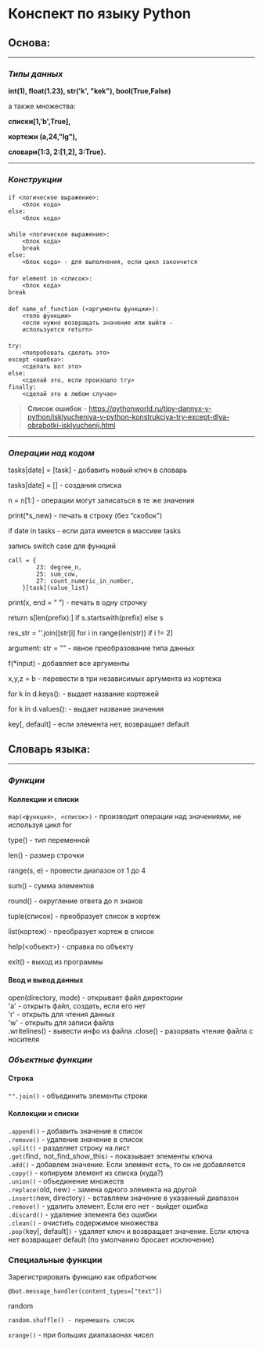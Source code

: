 **Конспект по языку Python**
==================
## Основа:
----
### *Типы данных*

**int(1), float(1.23), str('k', "kek"), bool(True,False)**  

а также множества: 

**списки[1,'b',True],**

**кортежи (a,24,"lg"),** 

**словари{1:3, 2:[1,2], 3:True}.**

----
### *Конструкции*
####
####
    if <логическое выражение>:
	    <блок кода>
    else:
	    <блок кода>
####
    while <логическое выражение>:
        <блок кода>
        break
    else:
        <блок кода> - для выполнения, если цикл закончится
####
    for element in <список>:
        <блок кода>
    break
####
    def name_of_function (<аргументы функции>):
        <тело функции>
        <если нужно возвращать значение или выйти -
        используется return>
####
    try:
        <попробовать сделать это>
    except <ошибка>:
        <сделать вот это>
    else:
        <сделай это, если произошло try>
    finally:
        <сделай это в любом случае>
>**Список ошибок** -
<https://pythonworld.ru/tipy-dannyx-v-python/isklyucheniya-v-python-konstrukciya-try-except-dlya-obrabotki-isklyuchenij.html>

----
### *Операции над кодом*
tasks[date] = [task] - добавить новый ключ в словарь

tasks[date] = [] - создания списка

n = n[1:] - операции могут записаться в те же значения

print(*s_new) - печать в строку (без “скобок”)

if date in tasks - если дата имеется в массиве tasks

запись switch case для функций

    call = {
            23: degree_n,
            25: sum_cow,
            27: count_numeric_in_number,
        }[task](value_list)

print(x, end = “ ”) - печать в одну строчку

return s[len(prefix):] if s.startswith(prefix) else s

res_str = ''.join([str[i] for i in range(len(str)) if i != 2]

argument: str = "" - явное преобразование типа данных

f(*input) - добавляет все аргументы 

x,y,z = b - перевести в три независимых аргумента из кортежа

for k in d.keys(): - выдает название кортежей

for k in d.values(): - выдает название значения

key[, default] - если элемента нет, возвращает default
## Словарь языка:
----
### *Функции*
#### Коллекции и списки


`map(<функция>, <список>)` - производит операции над значениями, не используя цикл for

type() - тип переменной

len() - размер строчки

range(s, e) - провести диапазон от 1 до 4 

sum() - сумма элементов

round() - округление ответа до n знаков

tuple(список) - преобразует список в кортеж

list(кортеж) - преобразует кортеж в список

help(<объект>) - справка по объекту

exit() - выход из программы

#### Ввод и вывод данных

open(directory, mode) - открывает файл директории    
'a' - открыть файл, создать, если его нет    
'r' - открыть для чтения данных   
'w' - открыть для записи файла   
.writelines() - вывести инфо из файла
.close() - разорвать чтение файла с носителя 

### *Объектные функции*
#### Строка
`"".join()` - объединить элементы строки
#### Коллекции и списки
`.append()` - добавить значение в список  
`.remove()` - удаление значение в список   
`.split()` - разделяет строку на лист   
`.get(`find`,` not_find_show_this`)` - показывает элементы ключа  
`.add()` - добавлем значение. Если элемент есть, то он не добавляется   
`.copy()` - копируем элемент из списка (куда?)    
`.union()` - объединение множеств   
`.replace(`old, new`)` - замена одного элемента на другой   
`.insert(`new, directory`)` - вставляем значение в указанный диапазон   
`.remove()` - удалить элемент. Если его нет - выйдет ошибка  
`.discard()` - удаление элемента без ошибки  
`.clean()` - очистить содержимое множества  
`.pop(`key[, default]`)` - удаляет ключ и возвращает значение. Если ключа нет возвращает default (по умолчанию бросает исключение)

### Специальные функции
Зарегистрировать функцию как обработчик

    @bot.message_handler(content_types=["text"])
    
random

    random.shuffle() - перемешать список
    
`xrange()` - при больших диапазаонах чисел
